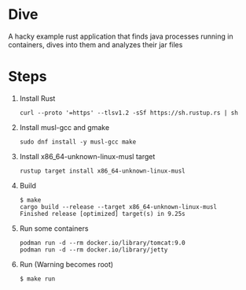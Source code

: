 # Dive 

A hacky example rust application that finds java processes running in containers,
dives into them and analyzes their jar files

# Steps
1. Install Rust

   ```
   curl --proto '=https' --tlsv1.2 -sSf https://sh.rustup.rs | sh
   ```

2. Install musl-gcc and gmake
    ```
    sudo dnf install -y musl-gcc make
    ```

3. Install x86_64-unknown-linux-musl target
    ```
    rustup target install x86_64-unknown-linux-musl
    ```

4. Build
    ```
    $ make
    cargo build --release --target x86_64-unknown-linux-musl
    Finished release [optimized] target(s) in 9.25s
    ```

5. Run some containers
    ```
    podman run -d --rm docker.io/library/tomcat:9.0
    podman run -d --rm docker.io/library/jetty
    ```

6. Run (Warning becomes root)
    ```
    $ make run
    ```